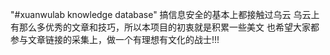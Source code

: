 "#xuanwulab knowledge database" 
搞信息安全的基本上都接触过乌云
乌云上有那么多优秀的文章和技巧，所以本项目的初衷就是积累一些美文
也希望大家都参与文章链接的采集上，做一个有理想有文化的战士!!!

